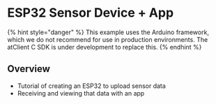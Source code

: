 # ESP32 Sensor Device + App

{% hint style="danger" %}
This example uses the Arduino framework, which we do not recommend for use in production environments. The atClient C SDK is under development to replace this.
{% endhint %}

## Overview

* Tutorial of creating an ESP32 to upload sensor data
* Receiving and viewing that data with an app

